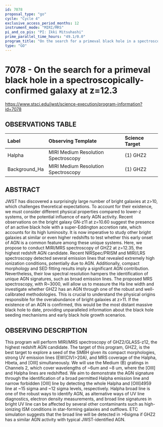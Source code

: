 ```yaml
---
id: 7078
proposal_type: "go"
cycle: "Cycle 4"
exclusive_access_period_months: 12
instrument_mode: "MIRI/MRS"
pi_and_co_pis: "PI: Ikki Mitsuhashi"
prime_parallel_time_hours: "49.1/0.0"
program_title: "On the search for a primeval black hole in a spectroscopically-confirmed galaxy at z=12.3"
type: "GO"
---
```

# 7078 - On the search for a primeval black hole in a spectroscopically-confirmed galaxy at z=12.3
https://www.stsci.edu/jwst/science-execution/program-information?id=7078
## OBSERVATIONS TABLE
| Label          | Observing Template                | Science Target |
| :------------- | :-------------------------------- | :------------- |
| Halpha         | MIRI Medium Resolution Spectroscopy | (1) GHZ2       |
| Background_Ha | MIRI Medium Resolution Spectroscopy | (1) GHZ2       |

## ABSTRACT

JWST has discovered a surprisingly large number of bright galaxies at z>10, which challenges theoretical expectations. To account for their existence, we must consider different physical properties compared to lower-z systems, or the potential influence of early AGN activity. Recent observations on the bright galaxy GN-z11 at z=10.60 suggest the presence of an active black hole with a super-Eddington accretion rate, which accounts for its high luminosity. It is now imperative to study other bright galaxies at similar or even higher redshifts to test whether this early onset of AGN is a common feature among these unique systems.
Here, we propose to conduct MIRI/MRS spectroscopy of GHZ2 at z=12.35, the highest redshift AGN candidate. Recent NIRSpec/PRISM and MIRI/LRS spectroscopy detected several emission lines that revealed extremely high ionization conditions, potentially due to AGN. Additionally, compact morphology and SED fitting results imply a significant AGN contribution. Nevertheless, their low spectral resolution hampers the identification of unique AGN signatures, such as broad emission lines. The proposed MRS spectroscopy, with R~3000, will allow us to measure the Ha line width and investigate whether GHZ2 has an AGN through one of the robust and well-calibrated methodologies. This is crucial to understand the physical origins responsible for the overabundance of bright galaxies at z>11. If the existence of an AGN is confirmed, this would be the most distant massive black hole to date, providing unparalleled information about the black hole seeding mechanisms and early black hole growth scenarios.

## OBSERVING DESCRIPTION

This program will perform MIRI/MRS spectroscopy of GHZ2/GLASS-z12, the highest redshift AGN candidate.
The target of this program, GHZ2, is the best target to explore a seed of the SMBH given its compact morphologies, strong UV emission lines (EW(CIV)>20A), and MRS coverage of the Halpha, Hbeta, and [OIII] simultaneously.
We will use the Medium (B) gratings in Channels 2, which cover wavelengths of ~6um and ~8 um, where the [OIII] and Halpha lines are redshifted. We aim to demonstrate the AGN signature through the identification of a broad permitted Halpha emission line and narrow forbidden [OIII] line by detecting the whole Halpha and [OIII]4959 line at ~15 sigma and ~12 sigma levels, respectively.
Halpha broad line is one of the robust ways to identify AGN, as alternative ways of UV line diagnostics, electron density measurements, and broad line signatures in bright UV line can be affected by several other contaminants such as high-ionizing ISM conditions in star-forming galaxies and outflows.
ETC simulation suggests that the broad line will be detected in >6sigma if GHZ2 has a similar AGN activity with typical JWST-identified AGN.